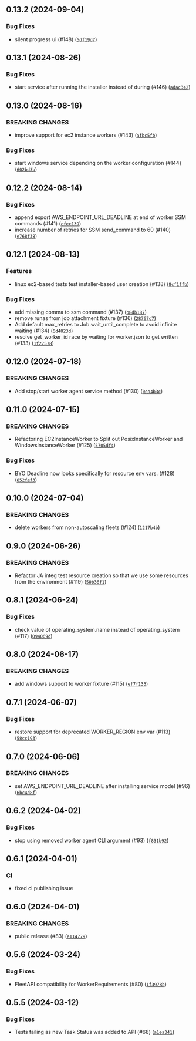 ## 0.13.2 (2024-09-04)



### Bug Fixes
* silent progress ui (#148) ([`5df19d7`](https://github.com/aws-deadline/deadline-cloud-test-fixtures/commit/5df19d70754e768db9189a29612803d3acf30015))

## 0.13.1 (2024-08-26)



### Bug Fixes

* start service after running the installer instead of during (#146) ([`adac342`](https://github.com/aws-deadline/deadline-cloud-test-fixtures/commit/adac342fc6dff6c6174ae39783448b1020cc9a61))

## 0.13.0 (2024-08-16)

### BREAKING CHANGES
* improve support for ec2 instance workers (#143) ([`afbc5fb`](https://github.com/aws-deadline/deadline-cloud-test-fixtures/commit/afbc5fb88f981976d60635cfb84d409eda65ffb8))


### Bug Fixes
* start windows service depending on the worker configuration (#144) ([`602bd3b`](https://github.com/aws-deadline/deadline-cloud-test-fixtures/commit/602bd3b511b048db418734fc1a29ed43fd0ba6b2))

## 0.12.2 (2024-08-14)



### Bug Fixes
* append export AWS_ENDPOINT_URL_DEADLINE at end of worker SSM commands (#141) ([`cfec139`](https://github.com/aws-deadline/deadline-cloud-test-fixtures/commit/cfec1399ad7a0c0d25b880d68d58a0ad1814a68b))
* increase number of retries for SSM send_command to 60 (#140) ([`e768f38`](https://github.com/aws-deadline/deadline-cloud-test-fixtures/commit/e768f38a65eb10a728b298eae93929a2784bd80c))

## 0.12.1 (2024-08-13)


### Features
* linux ec2-based tests test installer-based user creation (#138) ([`8cf1ffb`](https://github.com/aws-deadline/deadline-cloud-test-fixtures/commit/8cf1ffb3fc054370adfa357ffe6657e928263a1e))

### Bug Fixes
* add missing comma to ssm command (#137) ([`b8db187`](https://github.com/aws-deadline/deadline-cloud-test-fixtures/commit/b8db1872411ac28fe7273dda31275c2812bac0e1))
* remove runas from job attachment fixture (#136) ([`28767c7`](https://github.com/aws-deadline/deadline-cloud-test-fixtures/commit/28767c7bf1a87bab9e4ae75997bb74f21e2fe3e4))
* Add default max_retries to Job.wait_until_complete to avoid infinite waiting (#134) ([`6d4023d`](https://github.com/aws-deadline/deadline-cloud-test-fixtures/commit/6d4023d244225a68d282839d60d342138a9e25d2))
* resolve get_worker_id race by waiting for worker.json to get written (#133) ([`1f27578`](https://github.com/aws-deadline/deadline-cloud-test-fixtures/commit/1f27578da0f2fe9cc241334acd439d9e1d741a1d))

## 0.12.0 (2024-07-18)

### BREAKING CHANGES
* Add stop/start worker agent service method (#130) ([`0ea4b3c`](https://github.com/aws-deadline/deadline-cloud-test-fixtures/commit/0ea4b3cff9da04e4573b57a06229812b79e07ced))



## 0.11.0 (2024-07-15)

### BREAKING CHANGES
* Refactoring EC2InstanceWorker to Split out PosixInstanceWorker and WindowsInstanceWorker (#125) ([`5705df4`](https://github.com/aws-deadline/deadline-cloud-test-fixtures/commit/5705df43bfebf86653858288bc3121e6a1b5bef7))


### Bug Fixes
* BYO Deadline now looks specifically for resource env vars. (#128) ([`852fef3`](https://github.com/aws-deadline/deadline-cloud-test-fixtures/commit/852fef32c3ed42ae327120ff1a3d90fe4478d2a6))

## 0.10.0 (2024-07-04)

### BREAKING CHANGES
* delete workers from non-autoscaling fleets (#124) ([`1217b4b`](https://github.com/aws-deadline/deadline-cloud-test-fixtures/commit/1217b4b91e06ad3dc7f26c273bf98a72d7bf00fe))



## 0.9.0 (2024-06-26)

### BREAKING CHANGES
* Refactor JA integ test resource creation so that we use some resources from the environment (#119) ([`50b36f1`](https://github.com/aws-deadline/deadline-cloud-test-fixtures/commit/50b36f10d38b60f5c5d9aecd88ab846a3fe4cba8))



## 0.8.1 (2024-06-24)



### Bug Fixes
* check value of operating_system.name instead of operating_system (#117) ([`094069d`](https://github.com/aws-deadline/deadline-cloud-test-fixtures/commit/094069d92863fbc7c1c2f0cf61647ae9fc8622df))

## 0.8.0 (2024-06-17)

### BREAKING CHANGES
* add windows support to worker fixture (#115) ([`ef7f133`](https://github.com/aws-deadline/deadline-cloud-test-fixtures/commit/ef7f1336d6c489982ed18cd11279faa0699c460c))



## 0.7.1 (2024-06-07)



### Bug Fixes
* restore support for deprecated WORKER_REGION env var (#113) ([`58cc193`](https://github.com/aws-deadline/deadline-cloud-test-fixtures/commit/58cc19315285fec9ad9651ec7b65066d83e7b1dd))

## 0.7.0 (2024-06-06)

### BREAKING CHANGES
* set AWS_ENDPOINT_URL_DEADLINE after installing service model (#96) ([`6bc4d8f`](https://github.com/aws-deadline/deadline-cloud-test-fixtures/commit/6bc4d8f024aed18c68fa207c4e01ecfbc7a6edd6))



## 0.6.2 (2024-04-02)



### Bug Fixes
* stop using removed worker agent CLI argument (#93) ([`f831b92`](https://github.com/aws-deadline/deadline-cloud-test-fixtures/commit/f831b921aa1090f175466e84c9f2d192ae275533))

## 0.6.1 (2024-04-01)

### CI
* fixed ci publishing issue 


## 0.6.0 (2024-04-01)

### BREAKING CHANGES
* public release (#83) ([`e114779`](https://github.com/aws-deadline/deadline-cloud-test-fixtures/commit/e1147791d2a80ea60acb2f18eff9de350756ab59))



## 0.5.6 (2024-03-24)



### Bug Fixes
* FleetAPI compatibility for WorkerRequirements (#80) ([`1f3978b`](https://github.com/casillas2/deadline-cloud-test-fixtures/commit/1f3978b96b0f5a4a46586f089dea44afdcc5c877))

## 0.5.5 (2024-03-12)



### Bug Fixes
* Tests failing as new Task Status was added to API (#68) ([`a1ea341`](https://github.com/casillas2/deadline-cloud-test-fixtures/commit/a1ea3411f9683d83a4aa90b22f03b5893f847159))

